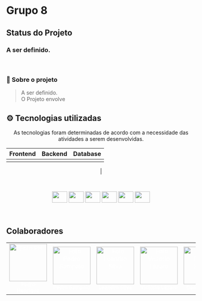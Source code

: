 # Grupo 8
##  Status do Projeto

<p align="center"> 
 <h3 align="left"> 
     A ser definido.
</p>

<br/>  

### 📄 Sobre o projeto
> A ser definido.<br/> 
O Projeto envolve

## ⚙️ Tecnologias utilizadas
<div align="center">
As tecnologias foram determinadas de acordo com a necessidade das atividades a serem desenvolvidas.

Frontend | Backend | Database
:--------- | :------:  | :------:  
  | | 
  |   

<br>
<p align="center"> 
  <img  height="30" width="40" src="">
  <img  height="30" width="40" src="" />
  <img  height="30" width="40" src="">
  <img  height="30" width="40" src="" />
  <img  height="30" width="40" src="" />
  <img  height="30" width="40" src="" />
</div>
<br/> 

## Colaboradores

<!-- 
Arquiteto: rosa #FF00FF
PO: azul #
SM: marrom #
Devops: verde-escuro #
Desenvolvedor: amarelo #
-->

<table>
  <tr >
    <td align="center">
      <a href="#" style="color: white;">
        <img src="https://avatars.githubusercontent.com/u/88786258?v=4" width="100px;" alt="Foto PH"/><br>
        <sub>
          <b>Pedro Henrique</b>
        </sub>
      </a>
    </td>
    <td align="center">
      <a href="#" style="color: white;">
        <img src="https://avatars.githubusercontent.com/u/90795603?v=4" width="100px;" alt="Foto Pedro Sampaio"/><br>
        <sub>
          <b>Pedro Sampaio</b>
        </sub>
      </a>
    </td>
    <td align="center" style="color: white;">
      <a href="#" style="color: white;">
        <img src="https://avatars.githubusercontent.com/u/86811628?v=4" width="100px;" alt="Foto Leandro Silva"/><br>
        <sub>
          <b>Leandro Silva</b>
        </sub>
      </a>
    </td>
    <td align="center">
      <a href="#" style="color: white;">
        <img src="https://avatars.githubusercontent.com/u/55855365?v=4" width="100px;" alt="Foto Victório Lázaro"/><br>
        <sub>
          <b>Victório Lázaro</b>
        </sub>
      </a>
    </td>
    <td align="center">
      <a href="#" style="color: white;">
        <img src="https://avatars.githubusercontent.com/u/95941136?v=4" width="100px;" alt="Foto Daniel Sousa"/><br>
        <sub>
          <b>Daniel Sousa</b>
        </sub>
      </a>
    </td>
     <td align="center">
      <a href="#" style="color: white;">
        <img src="https://avatars.githubusercontent.com/u/12275797?v=4" width="100px;" alt="Foto Geovane Alessandro"/><br>
        <sub>
          <b>Geovane Alessandro</b>
        </sub>
      </a>
    </td>
   </tr>
  <tr>
    
</table>

<br/> 
